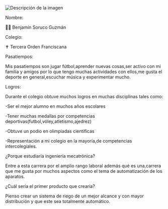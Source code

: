 ![Descripción de la imagen](https://www.conforempresarial.com/wp-content/uploads/2020/02/mecatronica.gif)

Nombre: 

👨‍🦱 Benjamín Soruco Guzmán 

Colegio:            

✝ Tercera Orden Franciscana

Pasatiempos:

Mis pasatiempos son jugar fútbol,aprender nuevas cosas,ser activo con mi familia y amigos por lo que tengo muchas actividades con ellos,me gusta el deporte en general,escuchar música y experimentar mucho.

Logros:

Durante el colegio obtuve muchos logros en muchas disciplinas tales como:

-Ser el mejor alumno en muchos años escolares 

-Tener muchas medallas por competencias deportivas(futbol,vóley,atletismo,ajedrez)

-Obtuve un podio en olimpiadas científicas 

-Representación a mi colegio en la mayoría,de competencias intercolegiales.

¿Porque estudiaría ingeniería mecatrónica?

Entre a esta carrera por el amplio rango laboral además qué es una,carrera que me gusta por muchos aspectos como el tema de automatización de los aparatos.

¿Cuál sería el primer producto que crearía?

Pienso crear un sistema de riego de un mejor alcance y con mayor distribución y que este sea totalmente automático.
